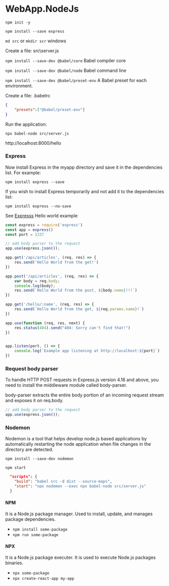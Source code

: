 # WebApp.NodeJs

`npm init -y`

`npm install --save express`

`md src` or `mkdir scr`  windows

Create a file: src\server.js

`npm install --save-dev @babel/core` Babel compiler core

`npm install --save-dev @babel/node` Babel command line

`npm install --save-dev @babel/preset-env` A Babel preset for each environment.

Create a file: .babelrc
```json
{
    "presets":["@babel/preset-env"]
}
```
Run the application:

`npx babel-node src/server.js`

http://localhost:8000/hello
### Express

Now install Express in the myapp directory and save it in the dependencies list. For example:

`npm install express --save`

If you wish to install Express temporarily and not add it to the dependencies list:

`npm install express --no-save`

See [Expresss](https://expressjs.com/en/starter/hello-world.html) Hello world example

```js
const express = require('express')
const app = express()
const port = 1337

// add body parser to the request
app.use(express.json());

app.get('/api/articles', (req, res) => {
    res.send('Hello World from the get!')
})

app.post('/api/articles', (req, res) => {
    var body = req.body;
    console.log(body);
    res.send(`Hello World from the post, ${body.name}!!!`)
})

app.get('/hello/:name', (req, res) => {
    res.send(`Hello World from the get, ${req.params.name}!`)
})

app.use(function (req, res, next) {
    res.status(404).send("404: Sorry can't find that!")
})


app.listen(port, () => {
    console.log(`Example app listening at http://localhost:${port}`)
})
```

### Request body parser

<!--[What does body-parser do with express?](https://stackoverflow.com/questions/38306569/what-does-body-parser-do-with-express#answer-43626891)-->

To handle HTTP POST requests in Express.js version 4.16 and above, you need to install the middleware module called body-parser.

body-parser extracts the entire body portion of an incoming request stream and exposes it on req.body.

```js
// add body parser to the request
app.use(express.json());

```
### Nodemon

Nodemon is a tool that helps develop node.js based applications by automatically restarting the node application when file changes in the directory are detected.

`npm install --save-dev nodemon`

`npm start`

```json
  "scripts": {
    "build": "babel src -d dist --source-maps",
    "start": "npx nodemon --exec npx babel-node src/server.js"
  }
```

#### NPM 
It is a Node.js package manager. Used to install, update, and manages package dependencies.
- `npm install some-package`
- `npm run some-package`
#### NPX
It is a Node.js package executer. It is used to execute Node.js packages binaries.
- `npx some-package`
- `npx create-react-app my-app`



